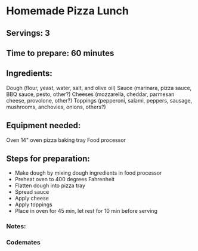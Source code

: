 # Homemade Pizza Lunch

## Servings: 3

## Time to prepare: 60 minutes

## Ingredients:
Dough (flour, yeast, water, salt, and olive oil)
Sauce (marinara, pizza sauce, BBQ sauce, pesto, other?)
Cheeses (mozzarella, cheddar, parmesan cheese, provolone, other?)
Toppings (pepperoni, salami, peppers, sausage, mushrooms, anchovies, onions, others?)

## Equipment needed:
Oven
14" oven pizza baking tray
Food processor

## Steps for preparation:
- Make dough by mixing dough ingredients in food processor
- Preheat oven to 400 degrees Fahrenheit
- Flatten dough into pizza tray
- Spread sauce
- Apply cheese
- Apply toppings
- Place in oven for 45 min, let rest for 10 min before serving

### Notes:

### Codemates #
